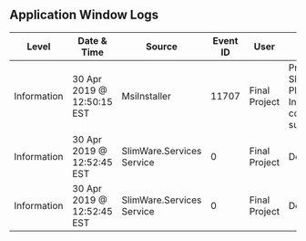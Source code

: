 ## Application Window Logs
| Level | Date & Time | Source | Event ID | User | Details |
|-|-|-|-|-|-|
| Information | 30 Apr 2019 @ 12:50:15 EST | MsiInstaller | 11707 | Final Project | Product: SlimCleaner Plus -- Installation completed successfully. |
| Information | 30 Apr 2019 @ 12:52:45 EST | SlimWare.Services Service | 0 | Final Project | Details |
| Information | 30 Apr 2019 @ 12:52:45 EST | SlimWare.Services Service | 0 | Final Project | Details |

